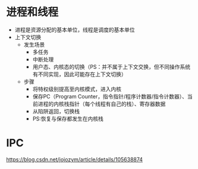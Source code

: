 # 进程和线程
  - 进程是资源分配的基本单位，线程是调度的基本单位
  - 上下文切换
    - 发生场景
      - 多任务
      - 中断处理
      - 用户态、内核态的切换（PS：并不属于上下文交换，但不同操作系统有不同实现，因此可能存在上下文切换）
    - 步骤
      - 将特权级别提高至内核模式，进入内核
      - 保存PC（Program Counter，指令指针/程序计数器/指令计数器）、当前进程的内核栈指针（每个线程有自己的栈）、寄存器数据
      - 从陷阱返回，切换栈
      - PS:恢复与保存都发生在内核栈
# IPC
  https://blog.csdn.net/jojozym/article/details/105638874
